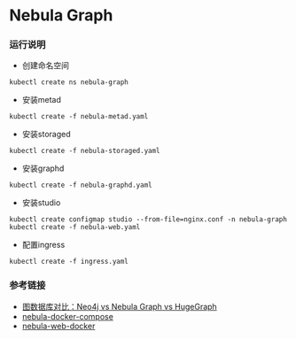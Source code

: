 # Nebula Graph

### 运行说明
- 创建命名空间
```
kubectl create ns nebula-graph
```
- 安装metad
```
kubectl create -f nebula-metad.yaml
```
- 安装storaged
```
kubectl create -f nebula-storaged.yaml
```
- 安装graphd
```
kubectl create -f nebula-graphd.yaml
```
- 安装studio
```
kubectl create configmap studio --from-file=nginx.conf -n nebula-graph
kubectl create -f nebula-web.yaml
```
- 配置ingress
```
kubectl create -f ingress.yaml
```

### 参考链接
- [图数据库对比：Neo4j vs Nebula Graph vs HugeGraph](https://my.oschina.net/u/4169309/blog/4532482)
- [nebula-docker-compose](https://github.com/vesoft-inc/nebula-docker-compose)
- [nebula-web-docker](https://github.com/vesoft-inc/nebula-web-docker)
